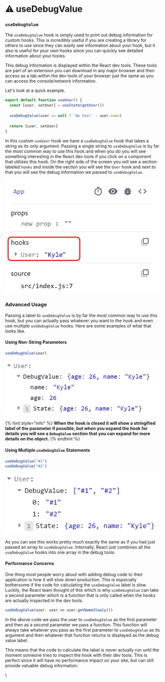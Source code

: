 # ⚠ useDebugValue

### `useDebugValue` <a href="#usedebugvalue" id="usedebugvalue"></a>

The `useDebugValue` hook is simply used to print out debug information for custom hooks. This is incredibly useful if you are creating a library for others to use since they can easily see information about your hook, but it also is useful for your own hooks since you can quickly see detailed information about your hooks.

This debug information is displayed within the React dev tools. These tools are part of an extension you can download in any major browser and then access as a tab within the dev tools of your browser just the same as you can access the console/network information.

Let's look at a quick example.

```js
export default function useUser() {
  const [user, setUser] = useState(getUser())

  useDebugValue(user == null ? 'No User' : user.name)

  return [user, setUser]
}
```

In this custom `useUser` hook we have a `useDebugValue` hook that takes a string as its only argument. Passing a single string to `useDebugValue` is by far the most common way to use this hook and when you do you will see something interesting in the React dev tools if you click on a component that utilizes this hook. On the right side of the screen you will see a section labeled `hooks` and inside the section you will see the `User` hook and next to that you will see the debug information we passed to `useDebugValue`.

![](../.gitbook/assets/user.jpg)

### Advanced Usage <a href="#advanced-usage" id="advanced-usage"></a>

Passing a label to `useDebugValue` is by far the most common way to use this hook, but you can actually pass whatever you want to the hook and even use multiple `useDebugValue` hooks. Here are some examples of what that looks like.

#### Using Non-String Parameters <a href="#using-non-string-parameters" id="using-non-string-parameters"></a>

```js
useDebugValue(user)
```

![](../.gitbook/assets/object-open.png)

{% hint style="info" %}
**When the hook is closed it will show a stringified label of the parameter if possible, but when you expand the hook for details you will see a `DebugValue` section that you can expand for more details on the object.**
{% endhint %}

#### Using Multiple `useDebugValue` Statements <a href="#using-multiple-usedebugvalue-statements" id="using-multiple-usedebugvalue-statements"></a>

```js
useDebugValue("#1")
useDebugValue("#2")

```

![](../.gitbook/assets/multiple-open.png)

As you can see this works pretty much exactly the same as if you had just passed an array to `useDebugValue`. Internally, React just combines all the `useDebugValue` hooks into one array in the debug tools.

#### Performance Concerns <a href="#performance-concerns" id="performance-concerns"></a>

One thing most people worry about with adding debug code to their application is how it will slow down production. This is especially bothersome if the code for calculating the `useDebugValue` label is slow. Luckily, the React team thought of this which is why `useDebugValue` can take a second parameter which is a function that is only called when the hooks are actually inspected in the dev tools.

```js
useDebugValue(user, user => user.getNameSlowly())
```

In the above code we pass the user to `useDebugValue` as the first parameter and then as a second parameter we pass a function. This function will always take whatever you pass as the first parameter to `useDebugValue` as its argument and then whatever that function returns is displayed as the debug value label.

This means that the code to calculate the label is never actually run until the moment someone tries to inspect the hook with their dev tools. This is perfect since it will have no performance impact on your site, but can still provide valuable debug information.

\
